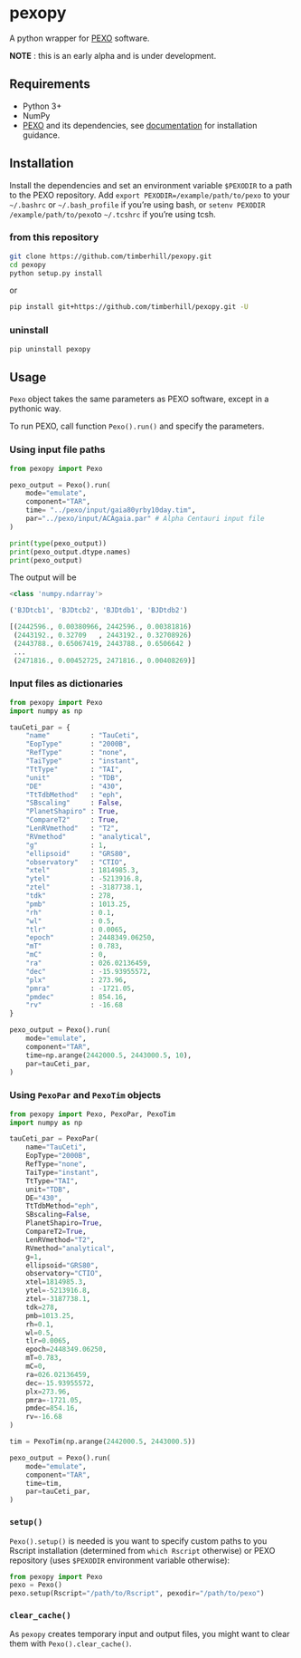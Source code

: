 # pexopy

A python wrapper for [PEXO](https://github.com/phillippro/pexo) software.

**NOTE** : this is an early alpha and is under development.

## Requirements

- Python 3+
- NumPy
- [PEXO](https://github.com/phillippro/pexo) and its dependencies, see [documentation](http://rpubs.com/Fabo/pexo) for installation guidance.

## Installation

Install the dependencies and set an environment variable `$PEXODIR` to a path to the PEXO repository. Add `export PEXODIR=/example/path/to/pexo` to your `~/.bashrc` or `~/.bash_profile` if you’re using bash, or `setenv PEXODIR /example/path/to/pexo`to `~/.tcshrc` if you’re using tcsh.

### from this repository

```sh
git clone https://github.com/timberhill/pexopy.git
cd pexopy
python setup.py install
```

or

```sh
pip install git+https://github.com/timberhill/pexopy.git -U
```

### uninstall

```sh
pip uninstall pexopy
```

## Usage

`Pexo` object takes the same parameters as PEXO software, except in a pythonic way.

To run PEXO, call function `Pexo().run()` and specify the parameters.

### Using input file paths

```python
from pexopy import Pexo

pexo_output = Pexo().run(
    mode="emulate",
    component="TAR",
    time= "../pexo/input/gaia80yrby10day.tim",
    par="../pexo/input/ACAgaia.par" # Alpha Centauri input file
)

print(type(pexo_output))
print(pexo_output.dtype.names)
print(pexo_output)
```

The output will be

```python
<class 'numpy.ndarray'>

('BJDtcb1', 'BJDtcb2', 'BJDtdb1', 'BJDtdb2')

[(2442596., 0.00380966, 2442596., 0.00381816)
 (2443192., 0.32709   , 2443192., 0.32708926)
 (2443788., 0.65067419, 2443788., 0.6506642 )
 ...
 (2471816., 0.00452725, 2471816., 0.00408269)]
```

### Input files as dictionaries

```python
from pexopy import Pexo
import numpy as np

tauCeti_par = {
    "name"          : "TauCeti",
    "EopType"       : "2000B",
    "RefType"       : "none",
    "TaiType"       : "instant",
    "TtType"        : "TAI",
    "unit"          : "TDB",
    "DE"            : "430",
    "TtTdbMethod"   : "eph",
    "SBscaling"     : False,
    "PlanetShapiro" : True,
    "CompareT2"     : True,
    "LenRVmethod"   : "T2",
    "RVmethod"      : "analytical",
    "g"             : 1,
    "ellipsoid"     : "GRS80",
    "observatory"   : "CTIO",
    "xtel"          : 1814985.3,
    "ytel"          : -5213916.8,
    "ztel"          : -3187738.1,
    "tdk"           : 278,
    "pmb"           : 1013.25,
    "rh"            : 0.1,
    "wl"            : 0.5,
    "tlr"           : 0.0065,
    "epoch"         : 2448349.06250,
    "mT"            : 0.783,
    "mC"            : 0,
    "ra"            : 026.02136459,
    "dec"           : -15.93955572,
    "plx"           : 273.96,
    "pmra"          : -1721.05,
    "pmdec"         : 854.16,
    "rv"            : -16.68
}

pexo_output = Pexo().run(
    mode="emulate",
    component="TAR",
    time=np.arange(2442000.5, 2443000.5, 10),
    par=tauCeti_par,
)
```

### Using `PexoPar` and `PexoTim` objects

```python
from pexopy import Pexo, PexoPar, PexoTim
import numpy as np

tauCeti_par = PexoPar(
    name="TauCeti",
    EopType="2000B",
    RefType="none",
    TaiType="instant",
    TtType="TAI",
    unit="TDB",
    DE="430",
    TtTdbMethod="eph",
    SBscaling=False,
    PlanetShapiro=True,
    CompareT2=True,
    LenRVmethod="T2",
    RVmethod="analytical",
    g=1,
    ellipsoid="GRS80",
    observatory="CTIO",
    xtel=1814985.3,
    ytel=-5213916.8,
    ztel=-3187738.1,
    tdk=278,
    pmb=1013.25,
    rh=0.1,
    wl=0.5,
    tlr=0.0065,
    epoch=2448349.06250,
    mT=0.783,
    mC=0,
    ra=026.02136459,
    dec=-15.93955572,
    plx=273.96,
    pmra=-1721.05,
    pmdec=854.16,
    rv=-16.68
)

tim = PexoTim(np.arange(2442000.5, 2443000.5))

pexo_output = Pexo().run(
    mode="emulate",
    component="TAR",
    time=tim,
    par=tauCeti_par,
)
```

### `setup()`

`Pexo().setup()` is needed is you want to specify custom paths to you Rscript installation (determined from `which Rscript` otherwise) or PEXO repository (uses `$PEXODIR` environment variable otherwise):

```python
from pexopy import Pexo
pexo = Pexo()
pexo.setup(Rscript="/path/to/Rscript", pexodir="/path/to/pexo")
```

### `clear_cache()`

As `pexopy` creates temporary input and output files, you might want to clear them with `Pexo().clear_cache()`.
